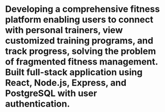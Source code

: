 # Developing a comprehensive fitness platform enabling users to connect with personal trainers, view customized training programs, and track progress, solving the problem of fragmented fitness management. Built full-stack application using React, Node.js, Express, and PostgreSQL with user authentication.
